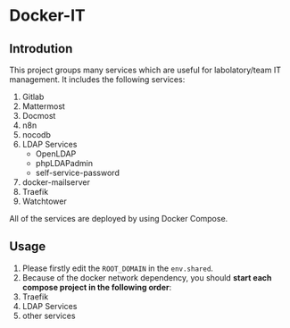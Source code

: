# Docker-IT

## Introdution

This project groups many services which are useful for labolatory/team IT management. It includes the following services:

1. Gitlab
2. Mattermost
3. Docmost
4. n8n
5. nocodb
6. LDAP Services
    - OpenLDAP
    - phpLDAPadmin
    - self-service-password
7. docker-mailserver
8. Traefik
9. Watchtower

All of the services are deployed by using Docker Compose.

## Usage

1. Please firstly edit the `ROOT_DOMAIN` in the `env.shared`.
2. Because of the docker network dependency, you should **start each compose project in the following order**:
  1. Traefik
  2. LDAP Services
  3. other services
